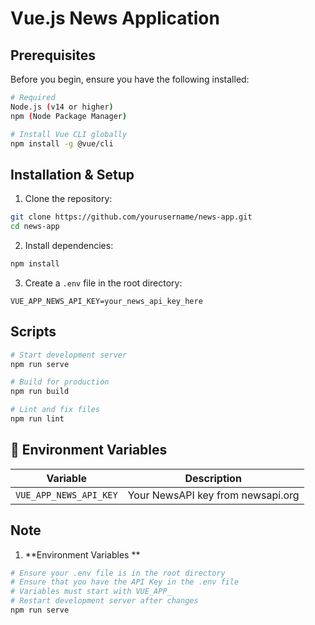 # Vue.js News Application 

##  Prerequisites
Before you begin, ensure you have the following installed:
```bash
# Required
Node.js (v14 or higher)
npm (Node Package Manager)

# Install Vue CLI globally
npm install -g @vue/cli
```

## Installation & Setup

1. Clone the repository:
```bash
git clone https://github.com/yourusername/news-app.git
cd news-app
```

2. Install dependencies:
```bash
npm install
```

3. Create a `.env` file in the root directory:
```env
VUE_APP_NEWS_API_KEY=your_news_api_key_here
```

## Scripts

```bash
# Start development server
npm run serve

# Build for production
npm run build

# Lint and fix files
npm run lint
```



## 🔧 Environment Variables

| Variable | Description |
|----------|-------------|
| `VUE_APP_NEWS_API_KEY` | Your NewsAPI key from newsapi.org |

## Note

1. **Environment Variables **
```bash
# Ensure your .env file is in the root directory
# Ensure that you have the API Key in the .env file
# Variables must start with VUE_APP_
# Restart development server after changes
npm run serve
```











